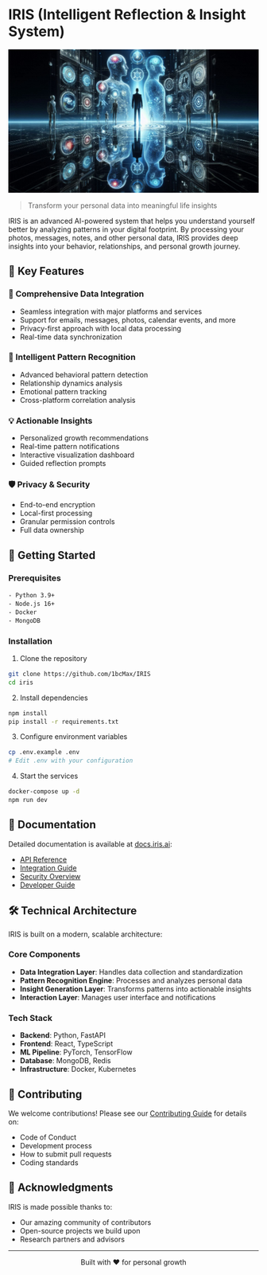 # IRIS (Intelligent Reflection & Insight System)

![IRIS Logo](assets/logo.png)

> Transform your personal data into meaningful life insights

IRIS is an advanced AI-powered system that helps you understand yourself better by analyzing patterns in your digital footprint. By processing your photos, messages, notes, and other personal data, IRIS provides deep insights into your behavior, relationships, and personal growth journey.

## 🌟 Key Features

### 🔄 Comprehensive Data Integration
- Seamless integration with major platforms and services
- Support for emails, messages, photos, calendar events, and more
- Privacy-first approach with local data processing
- Real-time data synchronization

### 🧠 Intelligent Pattern Recognition
- Advanced behavioral pattern detection
- Relationship dynamics analysis
- Emotional pattern tracking
- Cross-platform correlation analysis

### 💡 Actionable Insights
- Personalized growth recommendations
- Real-time pattern notifications
- Interactive visualization dashboard
- Guided reflection prompts

### 🛡️ Privacy & Security
- End-to-end encryption
- Local-first processing
- Granular permission controls
- Full data ownership

## 🚀 Getting Started

### Prerequisites
```bash
- Python 3.9+
- Node.js 16+
- Docker
- MongoDB
```

### Installation

1. Clone the repository
```bash
git clone https://github.com/1bcMax/IRIS
cd iris
```

2. Install dependencies
```bash
npm install
pip install -r requirements.txt
```

3. Configure environment variables
```bash
cp .env.example .env
# Edit .env with your configuration
```

4. Start the services
```bash
docker-compose up -d
npm run dev
```

## 📖 Documentation

Detailed documentation is available at [docs.iris.ai](https://docs.iris.ai):
- [API Reference](https://docs.iris.ai/api)
- [Integration Guide](https://docs.iris.ai/integration)
- [Security Overview](https://docs.iris.ai/security)
- [Developer Guide](https://docs.iris.ai/develop)

## 🛠️ Technical Architecture

IRIS is built on a modern, scalable architecture:

### Core Components
- **Data Integration Layer**: Handles data collection and standardization
- **Pattern Recognition Engine**: Processes and analyzes personal data
- **Insight Generation Layer**: Transforms patterns into actionable insights
- **Interaction Layer**: Manages user interface and notifications

### Tech Stack
- **Backend**: Python, FastAPI
- **Frontend**: React, TypeScript
- **ML Pipeline**: PyTorch, TensorFlow
- **Database**: MongoDB, Redis
- **Infrastructure**: Docker, Kubernetes

## 🤝 Contributing

We welcome contributions! Please see our [Contributing Guide](CONTRIBUTING.md) for details on:
- Code of Conduct
- Development process
- How to submit pull requests
- Coding standards


## 🌟 Acknowledgments

IRIS is made possible thanks to:
- Our amazing community of contributors
- Open-source projects we build upon
- Research partners and advisors

---

<p align="center">Built with ❤️ for personal growth</p>